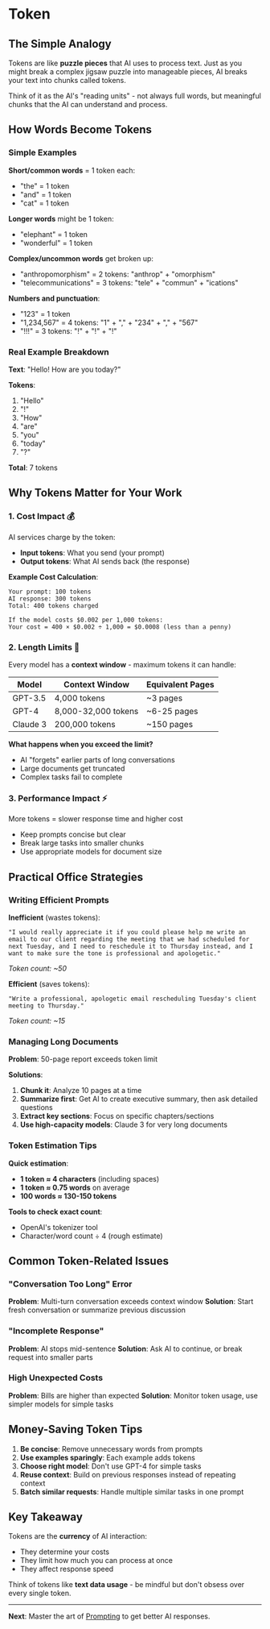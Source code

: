 # Token

## The Simple Analogy

Tokens are like **puzzle pieces** that AI uses to process text. Just as you might break a complex jigsaw puzzle into manageable pieces, AI breaks your text into chunks called tokens.

Think of it as the AI's "reading units" - not always full words, but meaningful chunks that the AI can understand and process.

## How Words Become Tokens

### Simple Examples

**Short/common words** = 1 token each:
- "the" = 1 token
- "and" = 1 token  
- "cat" = 1 token

**Longer words** might be 1 token:
- "elephant" = 1 token
- "wonderful" = 1 token

**Complex/uncommon words** get broken up:
- "anthropomorphism" = 2 tokens: "anthrop" + "omorphism"
- "telecommunications" = 3 tokens: "tele" + "commun" + "ications"

**Numbers and punctuation**:
- "123" = 1 token
- "1,234,567" = 4 tokens: "1" + "," + "234" + "," + "567"
- "!!!" = 3 tokens: "!" + "!" + "!"

### Real Example Breakdown

**Text**: "Hello! How are you today?"

**Tokens**: 
1. "Hello"
2. "!"
3. "How"
4. "are" 
5. "you"
6. "today"
7. "?"

**Total**: 7 tokens

## Why Tokens Matter for Your Work

### 1. Cost Impact 💰

AI services charge by the token:
- **Input tokens**: What you send (your prompt)
- **Output tokens**: What AI sends back (the response)

**Example Cost Calculation**:
```
Your prompt: 100 tokens
AI response: 300 tokens
Total: 400 tokens charged

If the model costs $0.002 per 1,000 tokens:
Your cost = 400 × $0.002 ÷ 1,000 = $0.0008 (less than a penny)
```

### 2. Length Limits 📏

Every model has a **context window** - maximum tokens it can handle:

| Model | Context Window | Equivalent Pages |
|-------|----------------|------------------|
| GPT-3.5 | 4,000 tokens | ~3 pages |
| GPT-4 | 8,000-32,000 tokens | ~6-25 pages |
| Claude 3 | 200,000 tokens | ~150 pages |

**What happens when you exceed the limit?**
- AI "forgets" earlier parts of long conversations
- Large documents get truncated
- Complex tasks fail to complete

### 3. Performance Impact ⚡

More tokens = slower response time and higher cost
- Keep prompts concise but clear
- Break large tasks into smaller chunks
- Use appropriate models for document size

## Practical Office Strategies

### Writing Efficient Prompts

**Inefficient** (wastes tokens):
```
"I would really appreciate it if you could please help me write an email to our client regarding the meeting that we had scheduled for next Tuesday, and I need to reschedule it to Thursday instead, and I want to make sure the tone is professional and apologetic."
```
*Token count: ~50*

**Efficient** (saves tokens):
```
"Write a professional, apologetic email rescheduling Tuesday's client meeting to Thursday."
```
*Token count: ~15*

### Managing Long Documents

**Problem**: 50-page report exceeds token limit

**Solutions**:
1. **Chunk it**: Analyze 10 pages at a time
2. **Summarize first**: Get AI to create executive summary, then ask detailed questions
3. **Extract key sections**: Focus on specific chapters/sections
4. **Use high-capacity models**: Claude 3 for very long documents

### Token Estimation Tips

**Quick estimation**:
- **1 token ≈ 4 characters** (including spaces)
- **1 token ≈ 0.75 words** on average
- **100 words ≈ 130-150 tokens**

**Tools to check exact count**:
- OpenAI's tokenizer tool
- Character/word count ÷ 4 (rough estimate)

## Common Token-Related Issues

### "Conversation Too Long" Error
**Problem**: Multi-turn conversation exceeds context window
**Solution**: Start fresh conversation or summarize previous discussion

### "Incomplete Response" 
**Problem**: AI stops mid-sentence
**Solution**: Ask AI to continue, or break request into smaller parts

### High Unexpected Costs
**Problem**: Bills are higher than expected
**Solution**: Monitor token usage, use simpler models for simple tasks

## Money-Saving Token Tips

1. **Be concise**: Remove unnecessary words from prompts
2. **Use examples sparingly**: Each example adds tokens
3. **Choose right model**: Don't use GPT-4 for simple tasks
4. **Reuse context**: Build on previous responses instead of repeating context
5. **Batch similar requests**: Handle multiple similar tasks in one prompt

## Key Takeaway

Tokens are the **currency** of AI interaction:
- They determine your costs
- They limit how much you can process at once
- They affect response speed

Think of tokens like **text data usage** - be mindful but don't obsess over every single token.

---

**Next**: Master the art of [Prompting](./04-prompt.md) to get better AI responses.